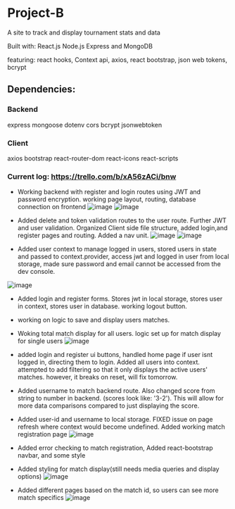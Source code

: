 # Project-B
A site to track and display tournament stats and data

Built with: React.js Node.js Express and MongoDB

featuring: react hooks, Context api, axios, react bootstrap, json web tokens, bcrypt

## Dependencies:
 ### Backend
 express
 mongoose
 dotenv
 cors
 bcrypt
 jsonwebtoken
 
 ### Client
 axios
 bootstrap
 react-router-dom
 react-icons
 react-scripts
 
  ### Current log: https://trello.com/b/xA56zACi/bnw
  - Working backend with register and login routes using JWT and password encryption. working page layout, routing, database connection on frontend
  ![image](https://user-images.githubusercontent.com/50600343/84925642-36da1180-b098-11ea-864b-63ff7fab5df4.png)
  ![image](https://user-images.githubusercontent.com/50600343/84925737-5cffb180-b098-11ea-95f8-9786f74df682.png)

  - Added delete and token validation routes to the user route. Further JWT and user validation. Organized Client side file structure, added login,and register pages and routing. Added a nav unit.
  ![image](https://user-images.githubusercontent.com/50600343/84925861-89b3c900-b098-11ea-8794-8b1c008b6f03.png)
  ![image](https://user-images.githubusercontent.com/50600343/84939972-297b5200-b0ad-11ea-9d70-a973a80080a2.png)
  
  - Added user context to manage logged in users, stored users in state and passed to context.provider, access jwt and logged in user from local storage, made sure password and email cannot be accessed from the dev console.
  
  ![image](https://user-images.githubusercontent.com/50600343/85160732-bac50280-b22c-11ea-821a-25385e3194f1.png)
  
  - Added login and register forms. Stores jwt in local storage, stores user in context, stores user in database. working logout button. 
 
 - working on logic to save and display users matches. 
  
  - Woking total match display for all users. logic set up for match display for single users
  ![image](https://user-images.githubusercontent.com/50600343/85241592-4cd63200-b40a-11ea-9eb2-f90179195049.png)
  
  - added login and register ui buttons, handled home page if user isnt logged in, directing them to login. Added all users into context. attempted to add filtering so that it only displays the active users' matches. however, it breaks on reset, will fix tomorrow.
  
  - Added username to match backend route. Also changed score from string to number in backend. (scores look like: '3-2'). This will allow for more data comparisons compared to just displaying the score.
  
  - Added user-id and username to local storage. FIXED issue on page refresh where context would become undefined. Added working match registration page
  ![image](https://user-images.githubusercontent.com/50600343/87267829-bfc94a80-c496-11ea-82ee-d62127dc1440.png)
  - Added error checking to match registration, Added react-bootstrap navbar, and some style
  - Added styling for match display(still needs media queries and display options)
  ![image](https://user-images.githubusercontent.com/50600343/87710789-3f476a00-c774-11ea-9480-abe0bdbfddae.png)
  - Added different pages based on the match id, so users can see more match specifics
  ![image](https://user-images.githubusercontent.com/50600343/89937748-85f97a00-dbe3-11ea-94e5-71ba0366a25c.png)

